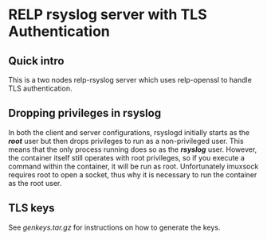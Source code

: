 # RELP rsyslog server with TLS Authentication

## Quick intro
This is a two nodes relp-rsyslog server which uses relp-openssl to handle TLS authentication.

## Dropping privileges in rsyslog
In both the client and server configurations, rsyslogd initially starts as the ***root*** user but then drops privileges to run as a non-privileged user. This means that the only process running does so as the ***rsyslog*** user. However, the container itself still operates with root privileges, so if you execute a command within the container, it will be run as root. Unfortunately imuxsock requires root to open a socket, thus why it is necessary to run the container as the root user.

## TLS keys
See *genkeys.tar.gz* for instructions on how to generate the keys.
